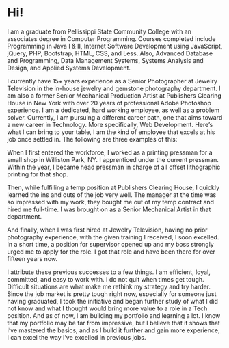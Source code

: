 <!--
**ccatura/ccatura** is a ✨ _special_ ✨ repository because its `README.md` (this file) appears on your GitHub profile.

Here are some ideas to get you started:

- 🔭 I’m currently working on ...
- 🌱 I’m currently learning ...
- 👯 I’m looking to collaborate on ...
- 🤔 I’m looking for help with ...
- 💬 Ask me about ...
- 📫 How to reach me: ...
- 😄 Pronouns: ...
- ⚡ Fun fact: ...
-->


<h1>Hi!</h1> 

<div class="scroll">
<p>I am a graduate from Pellissippi State Community College with an associates degree in Computer Programming. Courses completed include Programming in Java I & II, Internet Software Development using JavaScript, jQuery, PHP, Bootstrap, HTML, CSS, and Less. Also, Advanced Database and Programming, Data Management Systems, Systems Analysis and Design, and Applied Systems Development.</p>

<p>I currently have 15+ years experience as a Senior Photographer at Jewelry Television in the in-house jewelry and gemstone photography department. I am also a former Senior Mechanical Production Artist at Publishers Clearing House in New York with over 20 years of professional Adobe Photoshop experience. I am a dedicated, hard working employee, as well as a problem solver. Currently, I am pursuing a different career path, one that aims toward a new career in Technology. More specifically, Web Development. Here’s what I can bring to your table, I am the kind of employee that excels at his job once settled in. The following are three examples of this:</p>

<p>When I first entered the workforce, I worked as a printing pressman for a small shop in Williston Park, NY. I apprenticed under the current pressman. Within the year, I became head pressman in charge of all offset lithographic printing for that shop.</p>

<p>Then, while fulfilling a temp position at Publishers Clearing House, I quickly learned the ins and outs of the job very well. The manager at the time was so impressed with my work, they bought me out of my temp contract and hired me full-time. I was brought on as a Senior Mechanical Artist in that department.</p>

<p>And finally, when I was first hired at Jewelry Television, having no prior photography experience, with the given training I received, I soon excelled. In a short time, a position for supervisor opened up and my boss strongly urged me to apply for the role. I got that role and have been there for over fifteen years now.</p>

<p>I attribute these previous successes to a few things. I am efficient, loyal, committed, and easy to work with. I do not quit when times get tough. Difficult situations are what make me rethink my strategy and try harder. Since the job market is pretty tough right now, especially for someone just having graduated, I took the initiative and began further study of what I did not know and what I thought would bring more value to a role in a Tech position. And as of now, I am building my portfolio and learning a lot. I know that my portfolio may be far from impressive, but I believe that it shows that I’ve mastered the basics, and as I build it further and gain more experience, I can excel the way I’ve excelled in previous jobs.</p>
</div>
